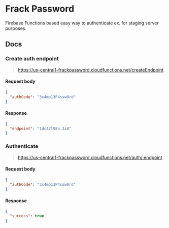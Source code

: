 # Frack Password

Firebase Functions based easy way to authenticate ex. for staging server purposes.

## Docs

### Create auth endpoint

> https://us-central1-frackpassword.cloudfunctions.net/createEndpoint

#### Request body

```json
{
  "authCode": "3x4mp13P4ssw0rd"
}
```

#### Response

```json
{
  "endpoint": "1dc47l98n.3i8"
}
```

### Authenticate

> https://us-central1-frackpassword.cloudfunctions.net/auth/:endpoint

#### Request body

```json
{
  "authCode": "3x4mp13P4ssw0rd"
}
```

#### Response

```json
{
  "success": true
}
```

